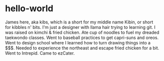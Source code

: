 # hello-world
James here, aka kibs, which is a short for my middle name Kibin, or short for kibbles n' bits.
I'm just a designer with llama hair trying to learning git.
I was raised on kimchi & fried chicken.
Ate cup of noodles to fuel my dreaded taekwondo classes.
Went to baseball practices to get capri-suns and oreos.
Went to design school where I learned how to turn drawing things into a $$$.
Needed to experience the northeast and escape fried chicken for a bit.
Went to Intrepid. 
Came to ezCater. 
